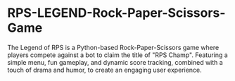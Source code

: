 # RPS-LEGEND-Rock-Paper-Scissors-Game
The Legend of RPS is a Python-based Rock-Paper-Scissors game where players compete against a bot to claim the title of "RPS Champ". Featuring a simple menu, fun gameplay, and dynamic score tracking, combined with a touch of drama and humor, to create an engaging user experience.
